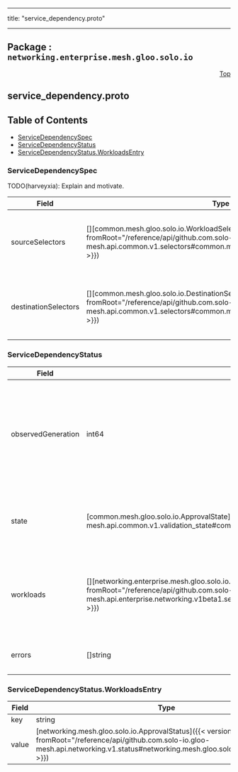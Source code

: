 
---

title: "service_dependency.proto"

---

## Package : `networking.enterprise.mesh.gloo.solo.io`



<a name="top"></a>

<a name="API Reference for service_dependency.proto"></a>
<p align="right"><a href="#top">Top</a></p>

## service_dependency.proto


## Table of Contents
  - [ServiceDependencySpec](#networking.enterprise.mesh.gloo.solo.io.ServiceDependencySpec)
  - [ServiceDependencyStatus](#networking.enterprise.mesh.gloo.solo.io.ServiceDependencyStatus)
  - [ServiceDependencyStatus.WorkloadsEntry](#networking.enterprise.mesh.gloo.solo.io.ServiceDependencyStatus.WorkloadsEntry)







<a name="networking.enterprise.mesh.gloo.solo.io.ServiceDependencySpec"></a>

### ServiceDependencySpec
TODO(harveyxia): Explain and motivate.


| Field | Type | Label | Description |
| ----- | ---- | ----- | ----------- |
| sourceSelectors | [][common.mesh.gloo.solo.io.WorkloadSelector]({{< versioned_link_path fromRoot="/reference/api/github.com.solo-io.gloo-mesh.api.common.v1.selectors#common.mesh.gloo.solo.io.WorkloadSelector" >}}) | repeated | Select the traffic sources (i.e. Workloads) for this network ServiceDependency. If omitted, selects all Workloads. |
  | destinationSelectors | [][common.mesh.gloo.solo.io.DestinationSelector]({{< versioned_link_path fromRoot="/reference/api/github.com.solo-io.gloo-mesh.api.common.v1.selectors#common.mesh.gloo.solo.io.DestinationSelector" >}}) | repeated | Select the traffic targets (i.e. Destination) for this network ServiceDependency. If omitted, selects all Destinations. |
  





<a name="networking.enterprise.mesh.gloo.solo.io.ServiceDependencyStatus"></a>

### ServiceDependencyStatus



| Field | Type | Label | Description |
| ----- | ---- | ----- | ----------- |
| observedGeneration | int64 |  | The most recent generation observed in the the ServiceDependency metadata. If the observedGeneration does not match `metadata.generation`, Gloo Mesh has not processed the most recent version of this resource. |
  | state | [common.mesh.gloo.solo.io.ApprovalState]({{< versioned_link_path fromRoot="/reference/api/github.com.solo-io.gloo-mesh.api.common.v1.validation_state#common.mesh.gloo.solo.io.ApprovalState" >}}) |  | The state of the overall resource, will only show accepted if it has been successfully applied to all exported to Meshes. |
  | workloads | [][networking.enterprise.mesh.gloo.solo.io.ServiceDependencyStatus.WorkloadsEntry]({{< versioned_link_path fromRoot="/reference/api/github.com.solo-io.gloo-mesh.api.enterprise.networking.v1beta1.service_dependency#networking.enterprise.mesh.gloo.solo.io.ServiceDependencyStatus.WorkloadsEntry" >}}) | repeated | The status of the ServiceDependency for each selected Workload. A ServiceDependency may have different statuses for each Workload it applies to. |
  | errors | []string | repeated | Any errors found while processing this generation of the resource. |
  





<a name="networking.enterprise.mesh.gloo.solo.io.ServiceDependencyStatus.WorkloadsEntry"></a>

### ServiceDependencyStatus.WorkloadsEntry



| Field | Type | Label | Description |
| ----- | ---- | ----- | ----------- |
| key | string |  |  |
  | value | [networking.mesh.gloo.solo.io.ApprovalStatus]({{< versioned_link_path fromRoot="/reference/api/github.com.solo-io.gloo-mesh.api.networking.v1.status#networking.mesh.gloo.solo.io.ApprovalStatus" >}}) |  |  |
  




 <!-- end messages -->

 <!-- end enums -->

 <!-- end HasExtensions -->

 <!-- end services -->

